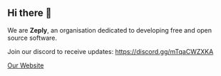 ## Hi there 👋

We are **Zeply**, an organisation dedicated to developing free and open source software.

Join our discord to receive updates: https://discord.gg/mTqaCWZXKA

[Our Website](https://zeply-studios.github.io/)
